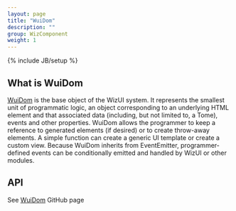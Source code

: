 ```yaml
---
layout: page
title: "WuiDom"
description: ""
group: WizComponent
weight: 1
---
```

{% include JB/setup %}

## What is WuiDom

[WuiDom] is the base object of the WizUI system. It represents the smallest unit of programmatic logic,
an object corresponding to an underlying HTML element and that associated data (including, but not
limited to, a Tome), events and other properties. WuiDom allows the programmer to keep a reference
to generated elements (if desired) or to create throw-away elements. A simple function can create a
generic UI template or create a custom view. Because WuiDom inherits from EventEmitter,
programmer-defined events can be conditionally emitted and handled by WizUI or other modules.

## API
See [WuiDom] GitHub page

[WuiDom]: https://github.com/WizUI/WuiDom